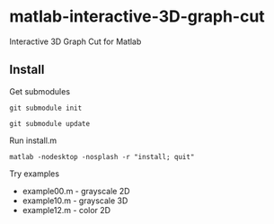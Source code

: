 matlab-interactive-3D-graph-cut
===============================

Interactive 3D Graph Cut for Matlab


Install
-------

Get submodules

    git submodule init

    git submodule update

Run install.m

    matlab -nodesktop -nosplash -r "install; quit"

Try examples

* example00.m - grayscale 2D
* example10.m - grayscale 3D
* example12.m - color 2D

